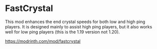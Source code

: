 # FastCrystal

This mod enhances the end crystal speeds for both low and high ping players. It is designed mainly to assist high ping
players, but it also works well for low ping players (this is the 1.19 version not 1.20).

https://modrinth.com/mod/fastcrystal